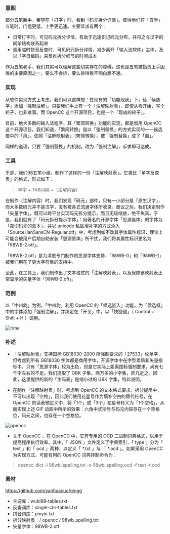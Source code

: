 ### 意图

部分五笔新手，希望在「打字」时，看到「码元拆分详情」。使得他们在「自学」五笔时，门槛更低，上手更迅速。主要诉求有两个：

* 日常打字时，可见码元拆分详情，有助于迅速识记码元分布，并将之与汉字的间架结构联系起来
* 调用临时拼音反查时，可见码元拆分详情，减少离开「输入法软件」主体，及以「字母编码」来反推拆分细节的时间成本

作为五笔老手，我们其实可以理解这些切实存在的障碍，这也是五笔被指责上手困难的主要原因之一，要么不会拆，要么拆得看不明白想不通。

### 实现

从软件实现方式上考虑，我们可以这样想：在现有的「功能现状」下，给「候选字」添加「强制注解」。只要我们手上有一个「注解映射表」，即使从零开始，写个轮子，也非难事。而 OpenCC 这个开源项目，也是一个「现成的轮子」。

目前，绝大多数的输入法程序，其「繁简转换」功能的实现，都是借用 OpenCC 这个开源项目。我们知道，「繁简转换」是以「强制替换」的方式实现的——候选框中的「风」，依照「注解映射表」（繁简转换），被「强制替换」成了「風」。

同样的道理，只要「强制替换」的机制，改为「强制注解」，诉求即可达成。

### 工具

于是，我们98五笔小组，制作了这样的一份「注解映射表」。它类比「单字反查表」的格式，形式如下：

> 单字 + TAB间隔 +〔注解内容〕

在制作〔注解内容〕时，我们发现「码元」部件，只有一小部分是「原生汉字」，而大多数码元并不是汉字，没有被各式流通字体所收录。商议之后，我们决定制作「矢量字体」，既可以跨平台实现码元拆分提示，而且无级缩放，绝不失真。于是，我们就有了「码元拆分提示字体」：用著名的开源字体「思源黑体」的字体为「裁切码元的蓝本」，并以 unicode 私区增补字的方式添入「SourceHanSansCN-Regular.otf」中，考虑到如不改其字体属性标识，理论上可能会被用户后期自助安装「思源黑体」所干扰，我们将其属性标识更名为「98WB-2.otf」。

「98WB-2.otf」是为清歌专门制作的思源字体支持，「98WB-0」和「98WB-1」被我们用在了更大字符集的支持中。

至此，在工具上，我们制作出了文本格式的「注解映射表」，以及保障该映射表正常显示的矢量字体「98WB-2.oft」。

### 范例

以「中州韵」为例，「中州韵」利用 OpenCC 的「候选嵌入」功能，为「侯选框」中的字体添加「强制注解」，并绑定在「开关」中，以「快捷键」（ Control + Shift + H ）调用。

![rime](https://raw.githubusercontent.com/yanhuacuo/98wubi-tables/master/wiki-pic/tip-98.gif)


### 补述

* 「注解映射表」支持国标 GB18030-2000 所强制要求的「27533」枚单字，但考虑到所有 GB18030 字体都是商用字体，开源字体中在字型素质和矢量指标中，只有「思源字体」较为出色，但是它实际上距离国标强制要求，尚有七千字左右的不足。我们提取了 GBK 子集，两万多的小字集，庶几近之。因此，这里提供的新的「主码表」是缩小过的 GBK 字集，特此说明。

* 在制作「注解映射表」时，考虑到 OpenCC 的文本格式要求，拆分提示中，不可以出现「空格」，因此我们使用花星号作为填补空白的替代符号，在 OpenCC 的读表预定义中，将「1个」或「3个」花星号转义为「1个空格」，从而实现上述 GIF 动图中所示的效果：六角中式括号与码元内容存在一个空格位，码元之间，也存在一个空格位。

![opencc](https://raw.githubusercontent.com/yanhuacuo/98wubi-tables/master/wiki-pic/opencc.png)


* 关于 OpenCC ，在 OpenCC 中，它有专用的 OCD 二进制词典格式，以用于提高程序执行效率。其中，「 JSON 」文件定义了字典索引，「 type 」分为「 text 」和「 ocd 」两种，以定义「 \*.txt 」与 「 \*.ocd 」。如果采用 OpenCC 为实现方式，可能有用的 OpenCC 词典转制命令为：
> opencc_dict -i 98wb_spelling.txt -o 98wb_spelling.ocd -f text -t ocd

### 素材

https://github.com/yanhuacuo/qingg

* 主词库：wubi98-tables.txt
* 反查词库：single-chr-tables.txt
* 拼音词库：pinyin.txt
* 拆分映射表：/ opencc / 98wb_spelling.txt
* 矢量字体：98WB-2.otf
